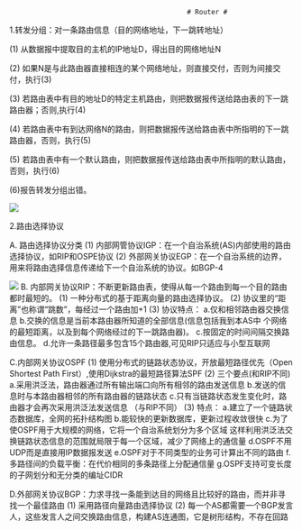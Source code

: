 												# Router #


1.转发分组：对一条路由信息（目的网络地址，下一跳转地址）

(1) 从数据报中提取目的主机的IP地址D，得出目的网络地址N

(2) 如果N是与此路由器直接相连的某个网络地址，则直接交付，否则为间接交付，执行(3)

(3) 若路由表中有目的地址D的特定主机路由，则把数据报传送给路由表的下一跳路由器；否则,执行(4)

(4) 若路由表中有到达网络N的路由，则把数据报传送给路由表中所指明的下一跳路由器，否则，执行(5)

(5) 若路由表中有一个默认路由，则把数据报传送给路由表中所指明的默认路由，否则，执行(6)

(6)报告转发分组出错。

![](http://i.imgur.com/iWabAt5.png)

2.路由选择协议

 A. 路由选择协议分类
(1) 内部网管协议IGP：在一个自治系统(AS)内部使用的路由选择协议，如RIP和OSPE协议
(2) 外部网关协议EGP：在一个自治系统的边界，用来将路由选择信息传递给下一个自治系统的协议。如BGP-4

 ![](http://i.imgur.com/4kJi5XB.png)
  B. 内部网关协议RIP：不断更新路由表，使得从每一个路由到每一个目的路由都时最短的。
(1) 一种分布式的基于距离向量的路由选择协议。
(2) 协议里的“距离”也称谓“跳数”，每经过一个路由加+1
(3) 协议特点：
a.仅和相邻路由器交换信息
b.交换的信息是当前本路由器所知道的全部信息(信息包括我到本AS中
个网络的最短距离，以及到每个网络经过的下一跳路由器)。
c.按固定的时间间隔交换路由信息。
d.允许一条路径最多包含15个路由器,可见RIP只适应与小型互联网
 
 C.内部网关协议OSPF
(1) 使用分布式的链路状态协议，开放最短路径优先（Open Shortest Path First）,使用Dijkstra的最短路径算法SPF
(2) 三个要点(和RIP不同)
a.采用洪泛法，路由器通过所有输出端口向所有相邻的路由发送信息
b.发送的信息时与本路由器相邻的所有路由器的链路状态
c.只有当链路状态发生变化时，路由器才会再次采用洪泛法发送信息 （与RIP不同）
(3) 特点：
a.建立了一个链路状态数据库，全网的拓扑结构图
b.能较快的更新数据库，更新过程收敛很快
c.为了使OSPF用于大规模的网络，它将一个自治系统划分为多个区域
这样利用洪泛法交换链路状态信息的范围就局限于每一个区域，减少了网络上的通信量
d.OSPF不用UDP而是直接用IP数据报发送
e.OSPF对于不同类型的业务可计算出不同的路由
f.多路径间的负载平衡：在代价相同的多条路径上分配通信量
g.OSPF支持可变长度的子网划分和无分类的编址CIDR

 D.外部网关协议BGP：力求寻找一条能到达目的网络且比较好的路由，而并非寻找一个最佳路由
(1) 采用路径向量路由选择协议
(2) 每一个AS都需要一个BGP发言人，这些发言人之间交换路由信息，构建AS连通图，它是树形结构，不存在回路

